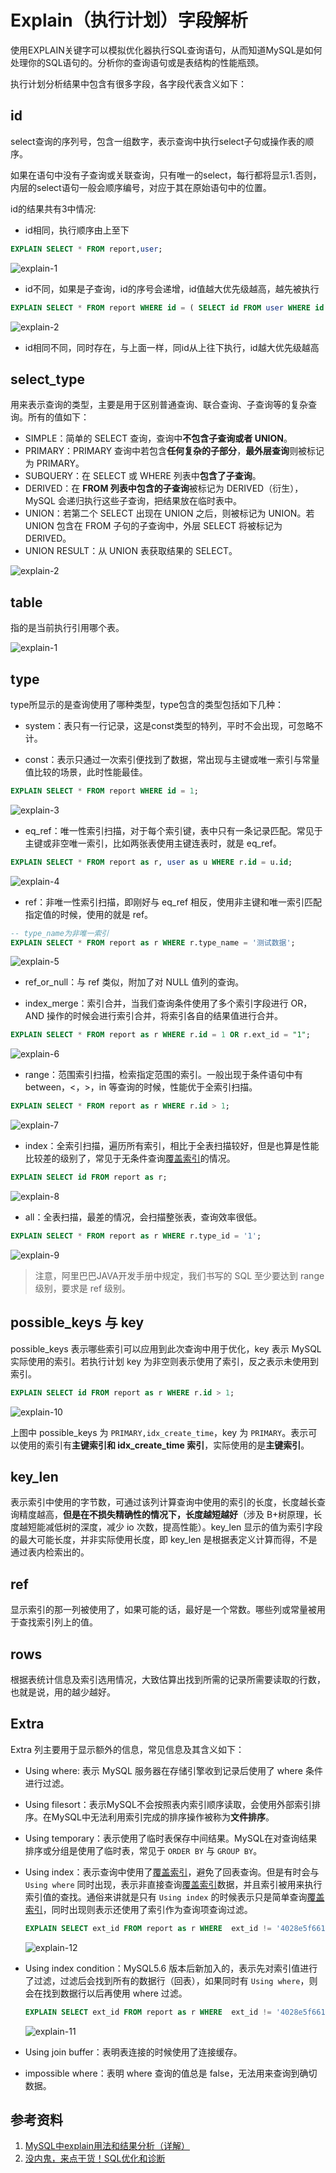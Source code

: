 # Explain（执行计划）字段解析
使用EXPLAIN关键字可以模拟优化器执行SQL查询语句，从而知道MySQL是如何处理你的SQL语句的。分析你的查询语句或是表结构的性能瓶颈。

执行计划分析结果中包含有很多字段，各字段代表含义如下：

## id
select查询的序列号，包含一组数字，表示查询中执行select子句或操作表的顺序。

如果在语句中没有子查询或关联查询，只有唯一的select，每行都将显示1.否则，内层的select语句一般会顺序编号，对应于其在原始语句中的位置。

id的结果共有3中情况:

* id相同，执行顺序由上至下

```SQL
EXPLAIN SELECT * FROM report,user;
```

![explain-1](../public/images/mysql/explain-1.jpg)

* id不同，如果是子查询，id的序号会递增，id值越大优先级越高，越先被执行

```SQL
EXPLAIN SELECT * FROM report WHERE id = ( SELECT id FROM user WHERE id = 1 );
```

![explain-2](../public/images/mysql/explain-2.jpg)

* id相同不同，同时存在，与上面一样，同id从上往下执行，id越大优先级越高


## select_type
用来表示查询的类型，主要是用于区别普通查询、联合查询、子查询等的复杂查询。所有的值如下：

* SIMPLE：简单的 SELECT 查询，查询中**不包含子查询或者 UNION**。
* PRIMARY：PRIMARY 查询中若包含**任何复杂的子部分**，**最外层查询**则被标记为 PRIMARY。
* SUBQUERY：在 SELECT 或 WHERE 列表中**包含了子查询**。
* DERIVED：在 **FROM 列表中包含的子查询**被标记为 DERIVED（衍生），MySQL 会递归执行这些子查询，把结果放在临时表中。
* UNION：若第二个 SELECT 出现在 UNION 之后，则被标记为 UNION。若 UNION 包含在 FROM 子句的子查询中，外层 SELECT 将被标记为 DERIVED。
* UNION RESULT：从 UNION 表获取结果的 SELECT。

![explain-2](../public/images/mysql/explain-2.jpg)

## table
指的是当前执行引用哪个表。

![explain-1](../public/images/mysql/explain-1.jpg)

## type
type所显示的是查询使用了哪种类型，type包含的类型包括如下几种：

* system：表只有一行记录，这是const类型的特列，平时不会出现，可忽略不计。

* const：表示只通过一次索引便找到了数据，常出现与主键或唯一索引与常量值比较的场景，此时性能最佳。

```SQL
EXPLAIN SELECT * FROM report WHERE id = 1;
```

![explain-3](../public/images/mysql/explain-3.jpg)

* eq_ref：唯一性索引扫描，对于每个索引键，表中只有一条记录匹配。常见于主键或非空唯一索引，比如两张表使用主键连表时，就是 eq_ref。

```SQL
EXPLAIN SELECT * FROM report as r, user as u WHERE r.id = u.id;
```

![explain-4](../public/images/mysql/explain-4.jpg)

* ref：非唯一性索引扫描，即刚好与 eq_ref 相反，使用非主键和唯一索引匹配指定值的时候，使用的就是 ref。

```SQL
-- type_name为非唯一索引
EXPLAIN SELECT * FROM report as r WHERE r.type_name = '测试数据';
```

![explain-5](../public/images/mysql/explain-5.jpg)

* ref_or_null：与 ref 类似，附加了对 NULL 值列的查询。

* index_merge：索引合并，当我们查询条件使用了多个索引字段进行 OR，AND 操作的时候会进行索引合并，将索引各自的结果值进行合并。

```SQL
EXPLAIN SELECT * FROM report as r WHERE r.id = 1 OR r.ext_id = "1";
```

![explain-6](../public/images/mysql/explain-6.jpg)

* range：范围索引扫描，检索指定范围的索引。一般出现于条件语句中有 between，<，>，in 等查询的时候，性能优于全索引扫描。

```SQL
EXPLAIN SELECT * FROM report as r WHERE r.id > 1;
```

![explain-7](../public/images/mysql/explain-7.jpg)

* index：全索引扫描，遍历所有索引，相比于全表扫描较好，但是也算是性能比较差的级别了，常见于无条件查询[覆盖索引](https://kai-keng.github.io/java-learning/mysql/mysql-index.html#%E7%B4%A2%E5%BC%95%E4%BD%BF%E7%94%A8%E5%9C%BA%E6%99%AF%EF%BC%88%E9%87%8D%E7%82%B9%EF%BC%89)的情况。

```SQL
EXPLAIN SELECT id FROM report as r;
```

![explain-8](../public/images/mysql/explain-8.jpg)

* all：全表扫描，最差的情况，会扫描整张表，查询效率很低。

```SQL
EXPLAIN SELECT * FROM report as r WHERE r.type_id = '1';
```

![explain-9](../public/images/mysql/explain-9.jpg)

> 注意，阿里巴巴JAVA开发手册中规定，我们书写的 SQL 至少要达到 range 级别，要求是 ref 级别。

## possible_keys 与 key
possible_keys 表示哪些索引可以应用到此次查询中用于优化，key 表示 MySQL 实际使用的索引。若执行计划 key 为非空则表示使用了索引，反之表示未使用到索引。

```SQL
EXPLAIN SELECT id FROM report as r WHERE r.id > 1;
```

![explain-10](../public/images/mysql/explain-10.jpg)

上图中 possible_keys 为 `PRIMARY,idx_create_time`，key 为 `PRIMARY`。表示可以使用的索引有**主键索引和 idx_create_time 索引**，实际使用的是**主键索引**。

## key_len
表示索引中使用的字节数，可通过该列计算查询中使用的索引的长度，长度越长查询精度越高，**但是在不损失精确性的情况下，长度越短越好**（涉及 B+树原理，长度越短能减低树的深度，减少 io 次数，提高性能）。key_len 显示的值为索引字段的最大可能长度，并非实际使用长度，即 key_len 是根据表定义计算而得，不是通过表内检索出的。

## ref
显示索引的那一列被使用了，如果可能的话，最好是一个常数。哪些列或常量被用于查找索引列上的值。

## rows
根据表统计信息及索引选用情况，大致估算出找到所需的记录所需要读取的行数，也就是说，用的越少越好。

## Extra
Extra 列主要用于显示额外的信息，常见信息及其含义如下：
* Using where: 表示 MySQL 服务器在存储引擎收到记录后使用了 where 条件进行过滤。

* Using filesort：表示MySQL不会按照表内索引顺序读取，会使用外部索引排序。在MySQL中无法利用索引完成的排序操作被称为**文件排序**。

* Using temporary：表示使用了临时表保存中间结果。MySQL在对查询结果排序或分组是使用了临时表，常见于 `ORDER BY` 与 `GROUP BY`。

* Using index：表示查询中使用了[覆盖索引](https://kai-keng.github.io/java-learning/mysql/mysql-index.html#%E7%B4%A2%E5%BC%95%E4%BD%BF%E7%94%A8%E5%9C%BA%E6%99%AF%EF%BC%88%E9%87%8D%E7%82%B9%EF%BC%89)，避免了回表查询。但是有时会与 `Using where` 同时出现，表示非直接查询[覆盖索引](https://kai-keng.github.io/java-learning/mysql/mysql-index.html#%E7%B4%A2%E5%BC%95%E4%BD%BF%E7%94%A8%E5%9C%BA%E6%99%AF%EF%BC%88%E9%87%8D%E7%82%B9%EF%BC%89)数据，并且索引被用来执行索引值的查找。通俗来讲就是只有 `Using index` 的时候表示只是简单查询[覆盖索引](https://kai-keng.github.io/java-learning/mysql/mysql-index.html#%E7%B4%A2%E5%BC%95%E4%BD%BF%E7%94%A8%E5%9C%BA%E6%99%AF%EF%BC%88%E9%87%8D%E7%82%B9%EF%BC%89)，同时出现则表示还使用了索引作为查询项查询过滤。

  ```SQL
  EXPLAIN SELECT ext_id FROM report as r WHERE  ext_id != '4028e5f661e121980161ef964e7d106e';
  ```

  ![explain-12](../public/images/mysql/explain-12.jpg)

* Using index condition：MySQL5.6 版本后新加入的，表示先对索引值进行了过滤，过滤后会找到所有的数据行（回表），如果同时有 `Using where`，则会在找到数据行以后再使用 where 过滤。

  ```SQL
  EXPLAIN SELECT ext_id FROM report as r WHERE  ext_id != '4028e5f661e121980161ef964e7d106e' AND author_id != "1" ;
  ```

  ![explain-11](../public/images/mysql/explain-11.jpg)

* Using join buffer：表明表连接的时候使用了连接缓存。

* impossible where：表明 where 查询的值总是 false，无法用来查询到确切数据。

## 参考资料
1. [MySQL中explain用法和结果分析（详解）](https://www.php.cn/mysql-tutorials-454417.html)
2. [没内鬼，来点干货！SQL优化和诊断](https://juejin.im/post/6844904135964229646#heading-1)